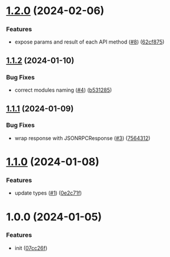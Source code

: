 # [1.2.0](https://github.com/frigatebird-studio/tonfura-sdk/compare/v1.1.2...v1.2.0) (2024-02-06)


### Features

* expose params and result of each API method ([#8](https://github.com/frigatebird-studio/tonfura-sdk/issues/8)) ([62cf875](https://github.com/frigatebird-studio/tonfura-sdk/commit/62cf8755288e13a48ddc5991cf3c54755b5f4ab9))

## [1.1.2](https://github.com/frigatebird-studio/tonfura-sdk/compare/v1.1.1...v1.1.2) (2024-01-10)


### Bug Fixes

* correct modules naming ([#4](https://github.com/frigatebird-studio/tonfura-sdk/issues/4)) ([b531285](https://github.com/frigatebird-studio/tonfura-sdk/commit/b531285ab1df1ce38b39580f3c0b1b8967829cd6))

## [1.1.1](https://github.com/frigatebird-studio/tonfura-sdk/compare/v1.1.0...v1.1.1) (2024-01-09)


### Bug Fixes

* wrap response with JSONRPCResponse ([#3](https://github.com/frigatebird-studio/tonfura-sdk/issues/3)) ([7564312](https://github.com/frigatebird-studio/tonfura-sdk/commit/7564312a9c9286a68578f6c5027ecea46d93c00b))

# [1.1.0](https://github.com/frigatebird-studio/tonfura-sdk/compare/v1.0.0...v1.1.0) (2024-01-08)


### Features

* update types ([#1](https://github.com/frigatebird-studio/tonfura-sdk/issues/1)) ([0e2c71f](https://github.com/frigatebird-studio/tonfura-sdk/commit/0e2c71fac1234ad6dc1d158f593aa04ac1ff16a9))

# 1.0.0 (2024-01-05)


### Features

* init ([07cc26f](https://github.com/frigatebird-studio/tonfura-sdk/commit/07cc26fde2eddb049b1a5bdbc96cc4573f69b1bd))
